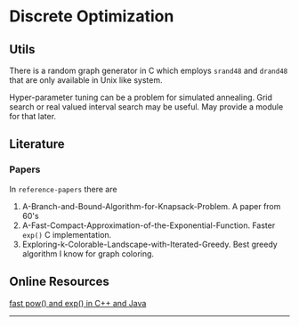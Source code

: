 # Discrete Optimization

## Utils
There is a random graph generator in C which employs `srand48` and `drand48` that are only available in Unix like system.

Hyper-parameter tuning can be a problem for simulated annealing. Grid search or real valued interval search may be useful. May provide a module for that later.

## Literature
### Papers
In `reference-papers` there are

1. A-Branch-and-Bound-Algorithm-for-Knapsack-Problem. A paper from 60's
2. A-Fast-Compact-Approximation-of-the-Exponential-Function. Faster `exp()` C implementation.
3. Exploring-k-Colorable-Landscape-with-Iterated-Greedy. Best greedy algorithm I know for graph coloring.


## Online Resources

[fast pow() and exp() in C++ and Java][0]

---
[0]: https://martin.ankerl.com/2007/10/04/optimized-pow-approximation-for-java-and-c-c/
